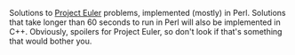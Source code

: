 Solutions to [Project Euler](https://projecteuler.net/) problems, implemented 
(mostly) in Perl. Solutions that take longer than 60 seconds to run in Perl will
also be implemented in C++. Obviously, spoilers for Project Euler, so don't look
if that's something that would bother you.
